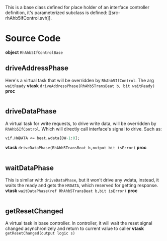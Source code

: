 This is a base class defined for place holder of an interface controller definition, it's parameterized subclass is defined: [[src-rhAhb5IfControl.svh]].
# Source Code
**object** `RhAhb5IfControlBase`

## driveAddressPhase
Here's a virtual task that will be overridden by `RhAhb5IfControl`.
The arg `waitReady` 
**vtask** `driveAddressPhase(RhAhb5TransBeat b, bit waitReady)`
**proc**
```
```

## driveDataPhase
A virtual task for write requests, to drive write data, will be overridden by `RhAhb5IfControl`.
Which will directly call interface's signal to drive. Such as:
```systemverilog
vif.HWDATA <= beat.wdata[DW-1:0];
```
**vtask** `driveDataPhase(RhAhb5TransBeat b,output bit isError)`
**proc**
```
```
## waitDataPhase
This is similar with `driveDataPhase`, but it won't drive any wdata, instead, it waits the ready and gets the `HRDATA`, which reserved for getting response.
**vtask** `waitDataPhase(ref RhAhb5TransBeat b,bit isError)`
**proc**
```
```

## getResetChanged
A virtual task in base controller. In controller, it will wait the reset signal changed asynchronizely and return to current value to caller
**vtask** `getResetChanged(output logic s)`
```systemverilog
```